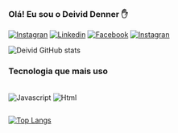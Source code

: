 ### Olá! Eu sou o Deivid Denner ✋


[![Instagran](	https://img.shields.io/badge/Instagram-E4405F?style=for-the-badge&logo=instagram&logoColor=white)](https://www.instagram.com/deividenner/)
[![Linkedin](https://img.shields.io/badge/LinkedIn-0077B5?style=for-the-badge&logo=linkedin&logoColor=white)](https://www.linkedin.com/in/deivid-denner-a00396152/)
[![Facebook](https://img.shields.io/badge/Facebook-1877F2?style=for-the-badge&logo=facebook&logoColor=white)](https://www.facebook.com/Deividenner)
[![Instagran](https://img.shields.io/badge/YouTube-FF0000?style=for-the-badge&logo=youtube&logoColor=white)](https://www.youtube.com/channel/UCbveeATwQJNm30Lycn4Ul6w)

![Deivid GitHub stats](https://github-readme-stats.vercel.app/api?username=deividenner&show_icons=true&theme=tokyonight)

### Tecnologia que mais uso

<div style= "display: inline_block"><br>
   
   <img alt="Javascript" src="https://img.shields.io/badge/JavaScript-323330?style=for-the-badge&logo=javascript&logoColor=F7DF1E" href=""/>
   <img alt="Html" src="https://img.shields.io/badge/HTML5-E34F26?style=for-the-badge&logo=html5&logoColor=white" href=""/>
   <img alt="" src="https://img.shields.io/badge/jQuery-0769AD?style=for-the-badge&logo=jquery&logoColor=white" href=""/>
   <img alt="" src="https://img.shields.io/badge/Bootstrap-563D7C?style=for-the-badge&logo=bootstrap&logoColor=white" href=""/>
   <img alt="" src="https://img.shields.io/badge/CSS-239120?&style=for-the-badge&logo=css3&logoColor=white" href=""/>

   <img alt="" src="" href=""/><br>

   [![Top Langs](https://github-readme-stats.vercel.app/api/top-langs/?username=deividenner&layout=compact)](https://github.com/anuraghazra/github-readme-stats)
